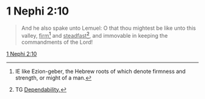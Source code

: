 # 1 Nephi 2:10

> And he also spake unto Lemuel: O that thou mightest be like unto this valley, <u>firm</u>[^a] and <u>steadfast</u>[^b], and immovable in keeping the commandments of the Lord!

[1 Nephi 2:10](https://www.churchofjesuschrist.org/study/scriptures/bofm/1-ne/2?lang=eng&id=p10#p10)


[^a]: IE like Ezion-geber, the Hebrew roots of which denote firmness and strength, or might of a man.
[^b]: TG [Dependability.](https://www.churchofjesuschrist.org/study/scriptures/tg/dependability?lang=eng)
